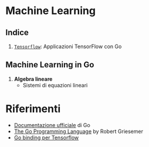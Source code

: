 # Machine Learning

## Indice

1. [`Tensorflow`](./tensorflow/spazi-vettoriali/): Applicazioni TensorFlow con Go

## Machine Learning in Go

1. **Algebra lineare**     
    - Sistemi di equazioni lineari

# Riferimenti

* [Documentazione ufficiale](https://golang.org/doc/) di Go 
* [The Go Programming Language](https://griesemer.github.io/gook-book/) by Robert Griesemer 
* [Go binding per Tensorflow](https://pkg.go.dev/github.com/wam)
